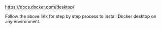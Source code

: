https://docs.docker.com/desktop/

Follow the above link for step by step process to install Docker desktop on any environment.